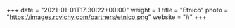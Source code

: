 +++
date = "2021-01-01T17:30:22+00:00"
weight = 1
title = "Etnico"
photo = "https://images.rcvichy.com/partners/etnico.png"
website = "#"
+++
